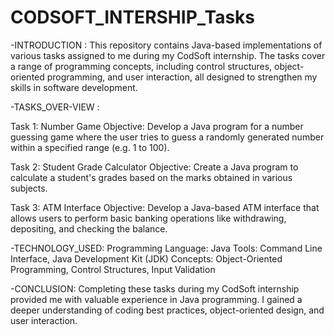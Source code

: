 # CODSOFT_INTERSHIP_Tasks

-INTRODUCTION :
This repository contains Java-based implementations of various tasks assigned to me during my CodSoft internship. The tasks cover a range of programming concepts, including control structures, object-oriented programming, and user interaction, all designed to strengthen my skills in software development.

-TASKS_OVER-VIEW :

Task 1: Number Game
Objective:
Develop a Java program for a number guessing game where the user tries to guess a randomly generated number within a specified range (e.g. 1 to 100).

Task 2: Student Grade Calculator
Objective:
Create a Java program to calculate a student's grades based on the marks obtained in various subjects.

Task 3: ATM Interface
Objective:
Develop a Java-based ATM interface that allows users to perform basic banking operations like withdrawing, depositing, and checking the balance.

-TECHNOLOGY_USED:
Programming Language: Java
Tools: Command Line Interface, Java Development Kit (JDK)
Concepts: Object-Oriented Programming, Control Structures, Input Validation

-CONCLUSION:
Completing these tasks during my CodSoft internship provided me with valuable experience in Java programming. I gained a deeper understanding of coding best practices, object-oriented design, and user interaction.


